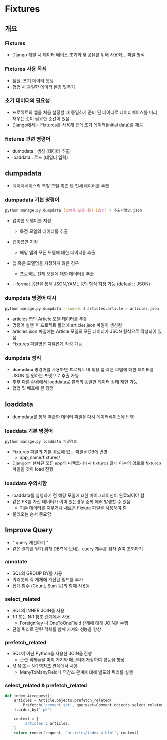 # Fixtures
## 개요
### Fixtures
- Django 개발 시 데이터 베이스 초기화 및 공유를 위해 사용되는 파일 형식

### Fixtures 사용 목적
- 샘플, 초기 데이터 셋팅
- 협업 시 동일한 데이터 환경 맞추기

### 초기 데이터의 필요성
- 프로젝트의 앱을 처음 설정할 때 동일하게 준비 된 데이터로 데이터베이스를 미리 채우는 것이 필요한 순간이 있음
- Django에서는 Fixtures를 사용해 앱에 초기 데이터(initial data)를 제공

### fixtures 관련 명령어
- dumpdata : 생성 (데이터 추출)
- loaddata : 로드 (데잍너 입력)

## dumpadata
- 데이터베이스의 특정 모델 혹은 앱 전체 데이터를 추출

### dumpadata 기본 명령어
```bash
python manage.py dumpdata [앱이름.모델이름] [옵션] > 추출파일명.json
```
- 앱이름.모델이름 지정
  - 특정 모델의 데이터를 추출

- 앱이름만 지정
  - 해당 앱의 모든 모델에 대한 데이터를 추출

- 앱 혹은 모델명을 지정하지 않은 경우
  - 프로젝트 전체 모델에 대한 데이터를 추출
 
- --format 옵션을 통해 JSON,YAML 등의 형식 지정 가능 (default : JSON)

### dumpdata 명령어 예시
```bash
python manage.py dumpdata --indent 4 articles.article > articles.json
```
- articles 앱의 Article 모델 데이터를 추출
- 명령어 실행 후 프로젝트 폴더에 articles.json 파일이 생성됨
- articles.json 파일에는 Article 모델의 모든 데이터가 JSON 형식으로 작성되어 있음
- Fixtures 파일명은 자유롭게 작성 가능

### dumpdata 정리
- dumpdata 명령어를 사용하면 프로젝트 내 특정 앱 혹은 모델에 대한 데이터를 JSON 등 원하는 포맷으로 추출 가능
- 추후 다른 환경에서 loaddata로 불러와 동일한 데이터 상태 재현 가능
- 협업 및 배포에 큰 장점

## loaddata
- dumpdata를 통해 추출한 데이터 파일을 다시 데이터베이스에 반영

### loaddata 기본 명령어
```bash
python manage.py loaddata 파일경로
```
- Fixtures 파일의 기본 경로에 있는 파일을 DB에 반영
  - app_name/fixtures/
- Django는 설치된 모든 app의 디렉토리에서 fixtures 폴더 이후의 경로로 fixtures 파일을 찾아 load 진행

### loaddata 주의사항
- loaddata를 실행하기 전 해당 모델에 대한 마이그레이션이 완료되어야 함
- 같은 PK를 가진 데이터가 이미 있는경우 중복 에러 발생할 수 있음
  - 기존 데이터를 지우거나 새로운 Fixture 파일을 사용해야 함
- 불러오는 순서 중요함

## Improve Query
- " query 개선하기 "
- 같은 결과를 얻기 위해 DB측에 보내는 query 개수를 점차 줄여 조회하기

### annotate
- SQL의 GROUP BY를 사용
- 쿼리셋의 각 개체에 계산된 필드를 추가
- 집계 함수 (Count, Sum 등)와 함께 사용됨

### select_related
- SQL의 INNER JOIN를 사용
- 1:1 또는 N:1 참조 관계에서 사용
  - ForeignKey 나 OneToOneField 관계에 대해 JOIN을 수행
- 단일 쿼리로 관련 객체를 함께 가져와 성능을 향상

### prefetch_related
- SQL이 아닌 Python을 사용한 JOIN을 진행
  - 관련 객체들을 미리 가져와 메모리에 저장하여 성능을 향상
- M:N 또는 N:1 역참조 관계에서 사용
  - ManyToManyField나 역참조 관계에 대해 별도의 쿼리를 실행

### select_related & prefetch_related
```py
def index_4(request):
    articles = Article.objects.prefetch_related(
        Prefetch('comment_set', queryset=Comment.objects.select_related('user'))
    ).order_by('-pk')

    context = {
        'articles': articles,
    }
    return render(request, 'articles/index_4.html', context)
```